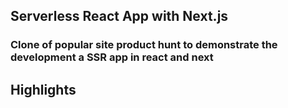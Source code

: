 ## Serverless React App with Next.js

### Clone of popular site product hunt to demonstrate the development a SSR app in react and next

## Highlights
